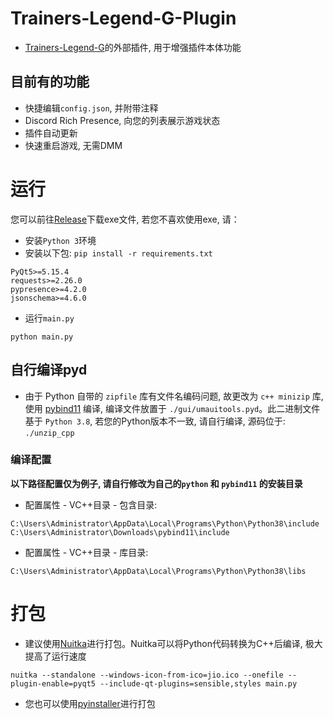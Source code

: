 # Trainers-Legend-G-Plugin
- [Trainers-Legend-G](https://github.com/MinamiChiwa/Trainers-Legend-G)的外部插件, 用于增强插件本体功能



## 目前有的功能

- 快捷编辑`config.json`, 并附带注释
- Discord Rich Presence, 向您的列表展示游戏状态
- 插件自动更新
- 快速重启游戏, 无需DMM



# 运行

您可以前往[Release](https://github.com/chinosk114514/Trainers-Legend-G-External-Plugin/releases)下载exe文件, 若您不喜欢使用exe, 请：

- 安装`Python 3`环境
- 安装以下包: `pip install -r requirements.txt`

```
PyQt5>=5.15.4
requests>=2.26.0
pypresence>=4.2.0
jsonschema>=4.6.0
```

- 运行`main.py`

```shell
python main.py
```



## 自行编译pyd

- 由于 Python 自带的 `zipfile` 库有文件名编码问题, 故更改为  `c++ minizip` 库, 使用 [pybind11](https://github.com/pybind/pybind11) 编译, 编译文件放置于 `./gui/umauitools.pyd`。此二进制文件基于 `Python 3.8`, 若您的Python版本不一致, 请自行编译, 源码位于: `./unzip_cpp`

### 编译配置

**以下路径配置仅为例子, 请自行修改为自己的`python` 和 `pybind11` 的安装目录**

- 配置属性 - VC++目录 - 包含目录:

```
C:\Users\Administrator\AppData\Local\Programs\Python\Python38\include
C:\Users\Administrator\Downloads\pybind11\include
```

- 配置属性 - VC++目录 - 库目录:

```
C:\Users\Administrator\AppData\Local\Programs\Python\Python38\libs
```





# 打包

- 建议使用[Nuitka](https://github.com/Nuitka/Nuitka)进行打包。Nuitka可以将Python代码转换为C++后编译, 极大提高了运行速度

```shell
nuitka --standalone --windows-icon-from-ico=jio.ico --onefile --plugin-enable=pyqt5 --include-qt-plugins=sensible,styles main.py
```



- 您也可以使用[pyinstaller](https://github.com/pyinstaller/pyinstaller)进行打包

